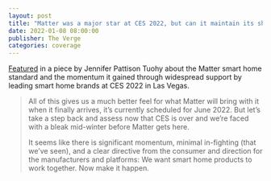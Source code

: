 ```yaml
---
layout: post
title: "Matter was a major star at CES 2022, but can it maintain its shine?"
date: 2022-01-08 08:00:00
publisher: The Verge
categories: coverage 
---
```


[Featured][ln1] in a piece by Jennifer Pattison Tuohy about the Matter smart home standard and the momentum it gained through widespread support by leading smart home brands at CES 2022 in Las Vegas.

> All of this gives us a much better feel for what Matter will bring with it when it finally arrives, it’s currently scheduled for June 2022. But let’s take a step back and assess now that CES is over and we’re faced with a bleak mid-winter before Matter gets here.
> 
> It seems like there is significant momentum, minimal in-fighting (that we’ve seen), and a clear directive from the consumer and direction for the manufacturers and platforms: We want smart home products to work together. Now make it happen.

[ln1]: https://www.theverge.com/2022/1/8/22872311/matter-smart-home-ces-2022 "Matter was a major star at CES 2022, but can it maintain its shine?"


